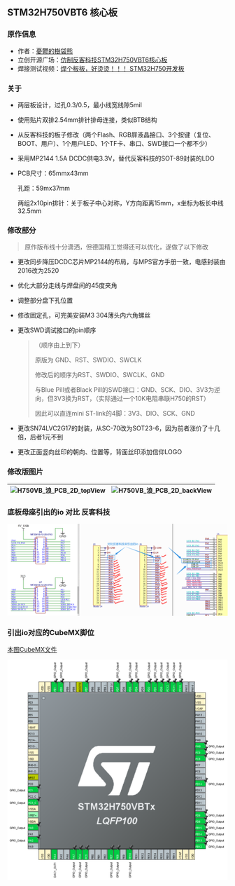 ## STM32H750VBT6 核心板

### 原作信息

- 作者：[憂鬱的樹袋熊](https://space.bilibili.com/14536820)
- 立创开源广场：[仿制反客科技STM32H750VBT6核心板](https://oshwhub.com/yydsdx/stm32h750vbt6_gfx)
- 焊接测试视频：[焊个板板，好烫烫！！！ STM32H750开发板](https://www.bilibili.com/video/BV1jU4y1M7GA?share_source=copy_web&vd_source=e6ad3ca74f59d33bf575de5aa7ceb52e)

### 关于

- 两层板设计，过孔0.3/0.5，最小线宽线隙5mil

- 使用贴片双排2.54mm排针排母连接，类似BTB结构

- 从反客科技的板子修改（两个Flash、RGB屏液晶接口、3个按键（复位、BOOT、用户）、1个用户LED、1个TF卡、串口、SWD接口一个都不少）

- 采用MP2144 1.5A DCDC供电3.3V，替代反客科技的SOT-89封装的LDO

- PCB尺寸：65mmx43mm

  孔距：59mx37mm

  两组2x10pin排针：关于板子中心对称，Y方向距离15mm，x坐标为板长中线32.5mm

### 修改部分

> 原作版布线十分潇洒，但德国精工觉得还可以优化，遂做了以下修改

- 更改同步降压DCDC芯片MP2144的布局，与MPS官方手册一致，电感封装由2016改为2520

- 优化大部分走线与焊盘间的45度夹角

- 调整部分盘下孔位置

- 修改固定孔，可完美安装M3 304薄头内六角螺丝

- 更改SWD调试接口的pin顺序

  > （顺序由上到下）
  >
  > 原版为 GND、RST、SWDIO、SWCLK
  >
  > 修改后的顺序为RST、SWDIO、SWCLK、GND
  >
  > 与Blue Pill或者Black Pill的SWD接口：GND、SCK、DIO、3V3为逆向，但3V3换为RST，（实际通过一个10K电阻串联H750的RST）
  >
  > 因此可以直连mini ST-link的4脚：3V3、DIO、SCK、GND

- 更改SN74LVC2G17的封装，从SC-70改为SOT23-6，因为前者涨价了十几倍，后者1元不到
- 更改正面竖向丝印的朝向、位置等，背面丝印添加信仰LOGO

### 修改版图片

| ![H750VB_浪_PCB_2D_topView](Images/H750VB_浪_PCB_2D_topView.png) | ![H750VB_浪_PCB_2D_backView](Images/H750VB_浪_PCB_2D_backView.png) |
| ------------------------------------------------------------ | ------------------------------------------------------------ |

### 底板母座引出的io 对比 反客科技

![对比反客科技未引出的io](Images/对比反客科技未引出的io.png)

### 引出io对应的CubeMX脚位

[本图CubeMX文件](https://github.com/oldgerman/STM32-DEV-BRD/tree/master/H7xxVxT6_LANG/CubeMX/H750VBTx_LANG_BTB_IO)

![H750VB_浪_PCB_排母连接器引出的io](Images/H750VB_浪_PCB_排母连接器引出的io.png)
